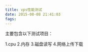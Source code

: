 ```yaml
---
title: vps性能测试
date: 2015-08-08 21:41:03
fags: 
---
```

<!--markdown-->主要包含以下测试项目：
1.cpu
2.内存
3.磁盘读写
4.网络上传下载
